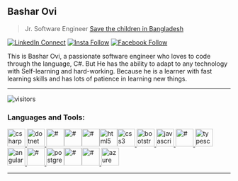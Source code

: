 ## Bashar Ovi

> Jr. Software Engineer [Save the children in Bangladesh](https://bangladesh.savethechildren.net) <br/>


[![LinkedIn Connect](https://img.shields.io/badge/%20-Connect-black?color=14171A&labelColor=212121&logo=linkedin&logoColor=ffffff)](https://www.linkedin.com/in/basharovi)   [![Insta Follow](https://img.shields.io/badge/%20-Follow-black?color=14171A&labelColor=d81b60&logo=instagram&logoColor=ffffff)](https://www.instagram.com/bashar_ovi)   [![Facebook Follow](https://img.shields.io/badge/%20-Connect-black?color=14171A&labelColor=1976d2&logo=facebook&logoColor=ffffff)](https://www.facebook.com/basharovi.net)


This is Bashar Ovi, a passionate software engineer who loves to code through the language, C#. But He has the ability to adapt to any technology with Self-learning and hard-working. Because he is a learner with fast learning skills and has lots of patience in learning new things.

---------------------------------------------------------------------------------------------------------------------------------------------------------------------------------




![visitors](https://visitor-badge.glitch.me/badge?page_id=basharovi) 

<h3 align="left">Languages and Tools:</h3>

<p align="left"><a href="https://www.w3schools.com/cs/" target="_blank"> <img src="https://devicons.github.io/devicon/devicon.git/icons/csharp/csharp-original.svg" alt="csharp" width="40" height="40" /> </a><a href="https://dotnet.microsoft.com/" target="_blank"> <img src="https://devicons.github.io/devicon/devicon.git/icons/dot-net/dot-net-original-wordmark.svg" alt="dotnet" width="40" height="40" /> </a><a href="#" target="_blank"><img src="https://devicon.dev/devicon.git/icons/visualstudio/visualstudio-plain.svg" alt="#" width="40" height="40" /></a><a href="#" target="_blank"><img src="https://devicon.dev/devicon.git/icons/git/git-original.svg" alt="#" width="40" height="40" /></a><a href="#" target="_blank"><img src="https://devicon.dev/devicon.git/icons/github/github-original-wordmark.svg" alt="#" width="40" height="40" /></a><a href="https://www.w3.org/html/" target="_blank"><img src="https://devicons.github.io/devicon/devicon.git/icons/html5/html5-original-wordmark.svg" alt="html5" width="40" height="40" /></a><a href="https://www.w3schools.com/css/" target="_blank"><img src="https://devicons.github.io/devicon/devicon.git/icons/css3/css3-original-wordmark.svg" alt="css3" width="40" height="40" /></a><a href="https://getbootstrap.com" target="_blank"> <img src="https://devicons.github.io/devicon/devicon.git/icons/bootstrap/bootstrap-plain.svg" alt="bootstrap" width="40" height="40" /> </a><a href="https://developer.mozilla.org/en-US/docs/Web/JavaScript" target="_blank"> <img src="https://devicons.github.io/devicon/devicon.git/icons/javascript/javascript-original.svg" alt="javascript" width="40" height="40" /> </a></a><a href="#" target="_blank"><img src="https://devicon.dev/devicon.git/icons/jquery/jquery-original-wordmark.svg" alt="#" width="40" height="40" /></a><a href="https://www.typescriptlang.org/" target="_blank"> <img src="https://devicons.github.io/devicon/devicon.git/icons/typescript/typescript-original.svg" alt="typescript" width="40" height="40" /> </a><a href="https://angular.io" target="_blank"> <img src="https://devicons.github.io/devicon/devicon.git/icons/angularjs/angularjs-original.svg" alt="angularjs" width="40" height="40" /> </a><a href="#" target="_blank"><img src="https://cdn.worldvectorlogo.com/logos/microsoft-sql-server.svg" alt="#" width="40" height="40" /></a><a href="https://www.postgresql.org" target="_blank"> <img src="https://devicons.github.io/devicon/devicon.git/icons/postgresql/postgresql-original-wordmark.svg" alt="postgresql" width="40" height="40" /><a href="#" target="_blank"><img src="https://devicon.dev/devicon.git/icons/docker/docker-original-wordmark.svg" alt="#" width="40" height="40" /></a><a href="#" target="_blank"><img src="https://devicon.dev/devicon.git/icons/heroku/heroku-plain-wordmark.svg" alt="#" width="40" height="40" /></a><a href="https://azure.microsoft.com/en-in/" target="_blank"> <img src="https://www.vectorlogo.zone/logos/microsoft_azure/microsoft_azure-icon.svg" alt="azure" width="40" height="40" /> </a></p>


---------------------------------------------------------------------------------------------------------------------------------------------------------------------------------
